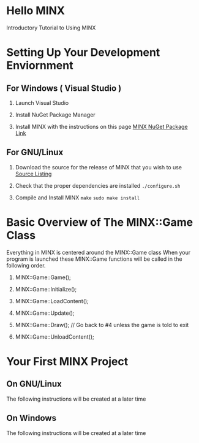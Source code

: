 Hello MINX
==========

Introductory Tutorial to Using MINX

# Setting Up Your Development Enviornment

## For Windows ( Visual Studio )
  1. Launch Visual Studio

  2. Install NuGet Package Manager

  3. Install MINX with the instructions on this page [MINX NuGet Package Link](http://google.com)

## For GNU/Linux
  1. Download the source for the release of MINX that you wish to use
[Source Listing](https://github.com/GearChicken/MINX/releases)

  2. Check that the proper dependencies are installed `./configure.sh`
  
  3. Compile and Install MINX `make` `sudo make install`

# Basic Overview of The MINX::Game Class
  Everything in MINX is centered around the MINX::Game class
When your program is launched these MINX::Game functions
will be called in the following order.

  1. MINX::Game::Game();

  2. MINX::Game::Initialize();

  3. MINX::Game::LoadContent();

  4. MINX::Game::Update();

  5. MINX::Game::Draw(); // Go back to #4 unless the game is told to exit

  6. MINX::Game::UnloadContent();

# Your First MINX Project

## On GNU/Linux

  The following instructions will be created at a later time

## On Windows

  The following instructions will be created at a later time
